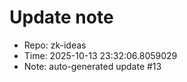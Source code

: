 ﻿# Update note
- Repo: zk-ideas
- Time: 2025-10-13 23:32:06.8059029
- Note: auto-generated update #13
